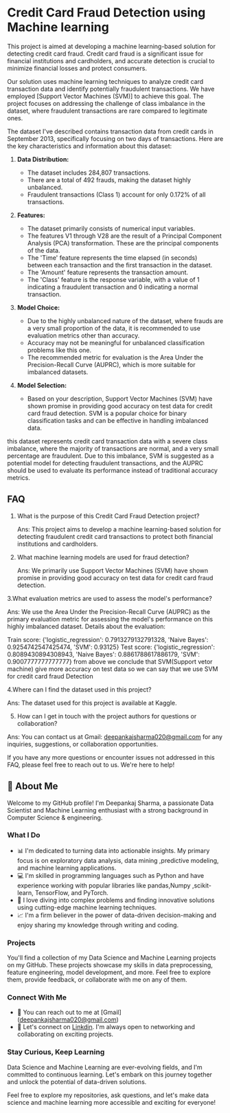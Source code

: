 
# Credit Card Fraud Detection using Machine learning 

This project is aimed at developing a machine learning-based solution for detecting credit card fraud. Credit card fraud is a significant issue for financial institutions and cardholders, and accurate detection is crucial to minimize financial losses and protect consumers.

Our solution uses machine learning techniques to analyze credit card transaction data and identify potentially fraudulent transactions. We have employed [Support Vector Machines (SVM)] to achieve this goal. The project focuses on addressing the challenge of class imbalance in the dataset, where fraudulent transactions are rare compared to legitimate ones.

The dataset I've described contains transaction data from credit cards in September 2013, specifically focusing on two days of transactions. Here are the key characteristics and information about this dataset:

1. **Data Distribution:**
   - The dataset includes 284,807 transactions.
   - There are a total of 492 frauds, making the dataset highly unbalanced.
   - Fraudulent transactions (Class 1) account for only 0.172% of all transactions.

2. **Features:**
   - The dataset primarily consists of numerical input variables.
   - The features V1 through V28 are the result of a Principal Component Analysis (PCA) transformation. These are the principal components of the data.
   - The 'Time' feature represents the time elapsed (in seconds) between each transaction and the first transaction in the dataset.
   - The 'Amount' feature represents the transaction amount.
   - The 'Class' feature is the response variable, with a value of 1 indicating a fraudulent transaction and 0 indicating a normal transaction.

3. **Model Choice:**
   - Due to the highly unbalanced nature of the dataset, where frauds are a very small proportion of the data, it is recommended to use evaluation metrics other than accuracy.
   - Accuracy may not be meaningful for unbalanced classification problems like this one.
   - The recommended metric for evaluation is the Area Under the Precision-Recall Curve (AUPRC), which is more suitable for imbalanced datasets.

4. **Model Selection:**
   - Based on your description, Support Vector Machines (SVM) have shown promise in providing good accuracy on test data for credit card fraud detection. SVM is a popular choice for binary classification tasks and can be effective in handling imbalanced data.

this dataset represents credit card transaction data with a severe class imbalance, where the majority of transactions are normal, and a very small percentage are fraudulent. Due to this imbalance, SVM is suggested as a potential model for detecting fraudulent transactions, and the AUPRC should be used to evaluate its performance instead of traditional accuracy metrics.

## FAQ

1. What is the purpose of this Credit Card Fraud Detection project?

   Ans: This project aims to develop a machine learning-based solution for detecting fraudulent credit card transactions to protect both financial institutions and cardholders.

2. What machine learning models are used for fraud detection?

   Ans: We primarily use Support Vector Machines (SVM) have shown promise in providing good accuracy on test data for credit card fraud detection.

3.What evaluation metrics are used to assess the model's performance?

   Ans: We use the Area Under the Precision-Recall Curve (AUPRC) as the primary evaluation metric for assessing the model's performance on this highly imbalanced dataset. 
Details about the evaluation:

Train score:  {'logistic_regression': 0.7913279132791328, 'Naive Bayes': 0.9254742547425474, 'SVM': 0.93125}
Test score: {'logistic_regression': 0.8089430894308943, 'Naive Bayes': 0.8861788617886179, 'SVM': 0.9007777777777777}
from above we conclude that SVM(Support vetor machine) give more accuracy on test data so we can say
that we use SVM for credit card fraud Detection

4.Where can I find the dataset used in this project?

Ans: The dataset used for this project is available at Kaggle.

5. How can I get in touch with the project authors for questions or collaboration?

Ans: You can contact us at Gmail: deepankajsharma020@gmail.com  for any inquiries, suggestions, or collaboration opportunities.

If you have any more questions or encounter issues not addressed in this FAQ, please feel free to reach out to us. We're here to help!


 
 


## 🚀 About Me
 

Welcome to my GitHub profile! I'm Deepankaj Sharma, a passionate Data Scientist and Machine Learning enthusiast with a strong background in
Computer Science & engineering.

### What I Do

- 📊 I'm dedicated to turning data into actionable insights. My primary focus is on exploratory data analysis, data mining ,predictive modeling, and machine learning applications.
- 💻 I'm skilled in programming languages such as Python and have experience working with popular libraries like pandas,Numpy ,scikit-learn, TensorFlow, and PyTorch.
- 🧠 I love diving into complex problems and finding innovative solutions using cutting-edge machine learning techniques.
- 📈 I'm a firm believer in the power of data-driven decision-making and enjoy sharing my knowledge through writing and coding.

### Projects

You'll find a collection of my Data Science and Machine Learning projects on my GitHub. These projects showcase my skills in data preprocessing, feature engineering, model development, and more. Feel free to explore them, provide feedback, or collaborate with me on any of them.

### Connect With Me

- 📧 You can reach out to me at [Gmail] (deepankajsharma020@gmail.com)
- 💼 Let's connect on [Linkdin](linkedin.com/in/deepankaj-sharma-55787a202). I'm always open to networking and collaborating on exciting projects.
 

### Stay Curious, Keep Learning

Data Science and Machine Learning are ever-evolving fields, and I'm committed to continuous learning. Let's embark on this journey together and unlock the potential of data-driven solutions.

Feel free to explore my repositories, ask questions, and let's make data science and machine learning more accessible and exciting for everyone!


